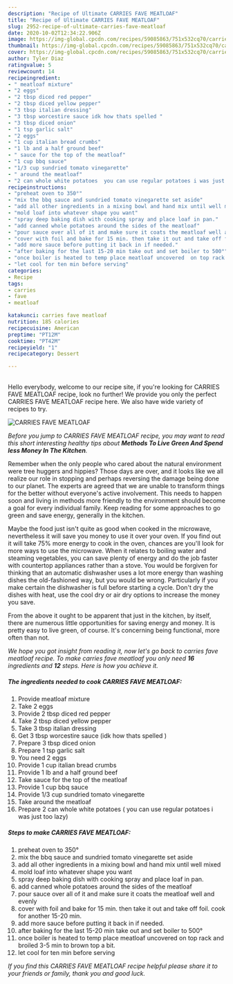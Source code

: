 ```yaml
---
description: "Recipe of Ultimate CARRIES FAVE MEATLOAF"
title: "Recipe of Ultimate CARRIES FAVE MEATLOAF"
slug: 2952-recipe-of-ultimate-carries-fave-meatloaf
date: 2020-10-02T12:34:22.906Z
image: https://img-global.cpcdn.com/recipes/59085863/751x532cq70/carries-fave-meatloaf-recipe-main-photo.jpg
thumbnail: https://img-global.cpcdn.com/recipes/59085863/751x532cq70/carries-fave-meatloaf-recipe-main-photo.jpg
cover: https://img-global.cpcdn.com/recipes/59085863/751x532cq70/carries-fave-meatloaf-recipe-main-photo.jpg
author: Tyler Diaz
ratingvalue: 5
reviewcount: 14
recipeingredient:
- " meatloaf mixture"
- "2 eggs"
- "2 tbsp diced red pepper"
- "2 tbsp diced yellow pepper"
- "3 tbsp italian dressing"
- "3 tbsp worcestire sauce idk how thats spelled "
- "3 tbsp diced onion"
- "1 tsp garlic salt"
- "2 eggs"
- "1 cup italian bread crumbs"
- "1 lb and a half ground beef"
- " sauce for the top of the meatloaf"
- "1 cup bbq sauce"
- "1/3 cup sundried tomato vinegarette"
- " around the meatloaf"
- "2 can whole white potatoes  you can use regular potatoes i was just too lazy"
recipeinstructions:
- "preheat oven to 350°"
- "mix the bbq sauce and sundried tomato vinegarette set aside"
- "add all other ingredients in a mixing bowl and hand mix until well mixed"
- "mold loaf into whatever shape you want"
- "spray deep baking dish with cooking spray and place loaf in pan."
- "add canned whole potatoes around the sides of the meatloaf"
- "pour sauce over all of it and make sure it coats the meatloaf well and evenly"
- "cover with foil and bake for 15 min. then take it out and take off foil.  cook for another 15-20 min."
- "add more sauce before putting it back in if needed."
- "after baking for the last 15-20 min take out and set boiler to 500°"
- "once boiler is heated to temp place meatloaf uncovered  on top rack and broiled 3-5 min to brown top a bit."
- "let cool for ten min before serving"
categories:
- Recipe
tags:
- carries
- fave
- meatloaf

katakunci: carries fave meatloaf 
nutrition: 185 calories
recipecuisine: American
preptime: "PT12M"
cooktime: "PT42M"
recipeyield: "1"
recipecategory: Dessert

---
```

<br>
Hello everybody, welcome to our recipe site, if you're looking for CARRIES FAVE MEATLOAF recipe, look no further! We provide you only the perfect CARRIES FAVE MEATLOAF recipe here. We also have wide variety of recipes to try.
<br>


![CARRIES FAVE MEATLOAF](https://img-global.cpcdn.com/recipes/59085863/751x532cq70/carries-fave-meatloaf-recipe-main-photo.jpg)

<i>Before you jump to CARRIES FAVE MEATLOAF recipe, you may want to read this short interesting healthy tips about 
<strong>Methods To Live Green And Spend less Money In The Kitchen</strong>.</i>
</br>

Remember when the only people who cared about the natural environment were tree huggers and hippies? Those days are over, and it looks like we all realize our role in stopping and perhaps reversing the damage being done to our planet. The experts are agreed that we are unable to transform things for the better without everyone's active involvement. This needs to happen soon and living in methods more friendly to the environment should become a goal for every individual family. Keep reading for some approaches to go green and save energy, generally in the kitchen.

Maybe the food just isn't quite as good when cooked in the microwave, nevertheless it will save you money to use it over your oven. If you find out it will take 75% more energy to cook in the oven, chances are you'll look for more ways to use the microwave. When it relates to boiling water and steaming vegetables, you can save plenty of energy and do the job faster with countertop appliances rather than a stove. You would be forgiven for thinking that an automatic dishwasher uses a lot more energy than washing dishes the old-fashioned way, but you would be wrong. Particularly if you make certain the dishwasher is full before starting a cycle. Don't dry the dishes with heat, use the cool dry or air dry options to increase the money you save.

From the above it ought to be apparent that just in the kitchen, by itself, there are numerous little opportunities for saving energy and money. It is pretty easy to live green, of course. It's concerning being functional, more often than not.


<i>We hope you got insight from reading it, now let's go back to carries fave meatloaf recipe. To make carries fave meatloaf you only need <strong>16</strong> ingredients and <strong>12</strong> steps. Here is how you achieve it.
</i>

##### The ingredients needed to cook CARRIES FAVE MEATLOAF:

1. Provide  meatloaf mixture
1. Take 2 eggs
1. Provide 2 tbsp diced red pepper
1. Take 2 tbsp diced yellow pepper
1. Take 3 tbsp italian dressing
1. Get 3 tbsp worcestire sauce (idk how thats spelled )
1. Prepare 3 tbsp diced onion
1. Prepare 1 tsp garlic salt
1. You need 2 eggs
1. Provide 1 cup italian bread crumbs
1. Provide 1 lb and a half ground beef
1. Take  sauce for the top of the meatloaf
1. Provide 1 cup bbq sauce
1. Provide 1/3 cup sundried tomato vinegarette
1. Take  around the meatloaf
1. Prepare 2 can whole white potatoes ( you can use regular potatoes i was just too lazy)


##### Steps to make CARRIES FAVE MEATLOAF:

1. preheat oven to 350°
1. mix the bbq sauce and sundried tomato vinegarette set aside
1. add all other ingredients in a mixing bowl and hand mix until well mixed
1. mold loaf into whatever shape you want
1. spray deep baking dish with cooking spray and place loaf in pan.
1. add canned whole potatoes around the sides of the meatloaf
1. pour sauce over all of it and make sure it coats the meatloaf well and evenly
1. cover with foil and bake for 15 min. then take it out and take off foil.  cook for another 15-20 min.
1. add more sauce before putting it back in if needed.
1. after baking for the last 15-20 min take out and set boiler to 500°
1. once boiler is heated to temp place meatloaf uncovered  on top rack and broiled 3-5 min to brown top a bit.
1. let cool for ten min before serving


<i>If you find this CARRIES FAVE MEATLOAF recipe helpful please share it to your friends or family, thank you and good luck.</i>
